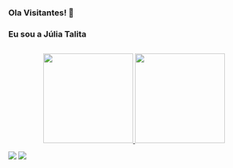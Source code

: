 ### Ola Visitantes! 👋
### Eu sou a Júlia Talita 



##
<div align="center">
  <a href="https://github.com/rogergabrielsantos">
  <img height="180em" src="https://github-readme-stats.vercel.app/api?username=JuliaTalita&show_icons=true&theme=jolly&include_all_commits=true&count_private=true"/>
  <img height="180em" src="https://github-readme-stats.vercel.app/api/top-langs/?username=JuliaTalita&layout=compact&langs_count=7&theme=jolly"/>
</div>



<a href="https://www.instagram.com/" target="_blank"><img src="https://img.shields.io/badge/-Instagram-%23E4405F?style=for-the-badge&logo=instagram&logoColor=white" target="_blank"></a>
<a href = "mailto:juliathatha30@gmail.com"><img src="https://img.shields.io/badge/-Gmail-%23333?style=for-the-badge&logo=gmail&logoColor=white" target="_blank"></a>
